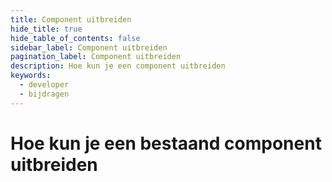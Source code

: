 ```yaml
---
title: Component uitbreiden
hide_title: true
hide_table_of_contents: false
sidebar_label: Component uitbreiden
pagination_label: Component uitbreiden
description: Hoe kun je een component uitbreiden
keywords:
  - developer
  - bijdragen
---
```


# Hoe kun je een bestaand component uitbreiden
